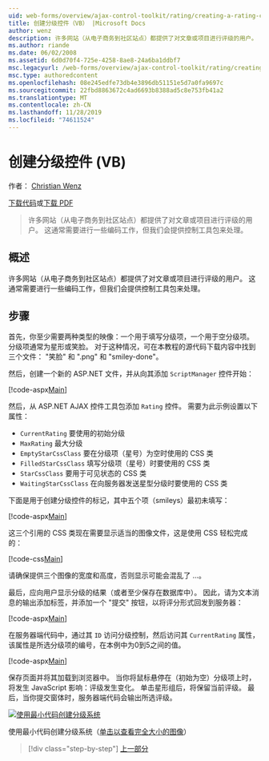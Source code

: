 ```yaml
---
uid: web-forms/overview/ajax-control-toolkit/rating/creating-a-rating-control-vb
title: 创建分级控件（VB） |Microsoft Docs
author: wenz
description: 许多网站（从电子商务到社区站点）都提供了对文章或项目进行评级的用户。 这通常需要进行一些编码工作，但我们有 。
ms.author: riande
ms.date: 06/02/2008
ms.assetid: 6d0d70f4-725e-4258-8ae8-24a6ba1ddbf7
msc.legacyurl: /web-forms/overview/ajax-control-toolkit/rating/creating-a-rating-control-vb
msc.type: authoredcontent
ms.openlocfilehash: 08e245edfe73db4e3896db51151e5d7a0fa9697c
ms.sourcegitcommit: 22fbd8863672c4ad6693b8388ad5c8e753fb41a2
ms.translationtype: MT
ms.contentlocale: zh-CN
ms.lasthandoff: 11/28/2019
ms.locfileid: "74611524"
---
```

# <a name="creating-a-rating-control-vb"></a>创建分级控件 (VB)

作者： [Christian Wenz](https://github.com/wenz)

[下载代码](https://download.microsoft.com/download/9/3/f/93f8daea-bebd-4821-833b-95205389c7d0/rating0.vb.zip)或[下载 PDF](https://download.microsoft.com/download/2/d/c/2dc10e34-6983-41d4-9c08-f78f5387d32b/rating0VB.pdf)

> 许多网站（从电子商务到社区站点）都提供了对文章或项目进行评级的用户。 这通常需要进行一些编码工作，但我们会提供控制工具包来处理。

## <a name="overview"></a>概述

许多网站（从电子商务到社区站点）都提供了对文章或项目进行评级的用户。 这通常需要进行一些编码工作，但我们会提供控制工具包来处理。

## <a name="steps"></a>步骤

首先，你至少需要两种类型的映像：一个用于填写分级项，一个用于空分级项。 分级项通常为星形或笑脸。 对于这种情况，可在本教程的源代码下载内容中找到三个文件： "笑脸" 和 ".png" 和 "smiley-done"。

然后，创建一个新的 ASP.NET 文件，并从向其添加 `ScriptManager` 控件开始：

[!code-aspx[Main](creating-a-rating-control-vb/samples/sample1.aspx)]

然后，从 ASP.NET AJAX 控件工具包添加 `Rating` 控件。 需要为此示例设置以下属性：

- `CurrentRating` 要使用的初始分级
- `MaxRating` 最大分级
- `EmptyStarCssClass` 要在分级项（星号）为空时使用的 CSS 类
- `FilledStarCssClass` 填写分级项（星号）时要使用的 CSS 类
- `StarCssClass` 要用于可见状态的 CSS 类
- `WaitingStarCssClass` 在向服务器发送星型分级时要使用的 CSS 类

下面是用于创建分级控件的标记，其中五个项（smileys）最初未填写：

[!code-aspx[Main](creating-a-rating-control-vb/samples/sample2.aspx)]

这三个引用的 CSS 类现在需要显示适当的图像文件，这是使用 CSS 轻松完成的：

[!code-css[Main](creating-a-rating-control-vb/samples/sample3.css)]

请确保提供三个图像的宽度和高度，否则显示可能会混乱了 ...。

最后，应向用户显示分级的结果（或者至少保存在数据库中）。 因此，请为文本消息的输出添加标签，并添加一个 "提交" 按钮，以将评分形式回发到服务器：

[!code-aspx[Main](creating-a-rating-control-vb/samples/sample4.aspx)]

在服务器端代码中，通过其 `ID` 访问分级控制，然后访问其 `CurrentRating` 属性，该属性是所选分级项的编号，在本例中为0到5之间的值。

[!code-aspx[Main](creating-a-rating-control-vb/samples/sample5.aspx)]

保存页面并将其加载到浏览器中。 当你将鼠标悬停在（初始为空）分级项上时，将发生 JavaScript 影响：评级发生变化。 单击星形组后，将保留当前评级。 最后，当你提交窗体时，服务器端代码会输出所选评级。

[![使用最小代码创建分级系统](creating-a-rating-control-vb/_static/image2.png)](creating-a-rating-control-vb/_static/image1.png)

使用最小代码创建分级系统（[单击以查看完全大小的图像](creating-a-rating-control-vb/_static/image3.png)）

> [!div class="step-by-step"]
> [上一部分](creating-a-rating-control-cs.md)

